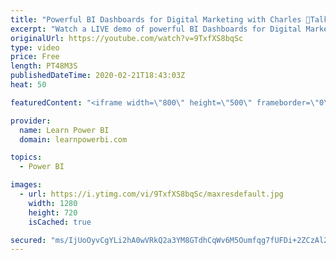 ```yaml
---
title: "Powerful BI Dashboards for Digital Marketing with Charles 🔴Talk Power BI LIVE (Subscribe & Join)"
excerpt: "Watch a LIVE demo of powerful BI Dashboards for Digital Marketing that make an impact! Presented by Charles Elwood (http://www.SolisMatica.com) who specializes in working with Digital Marketing teams and revolutionizing how they work with the magic of Power BI.   ✅ Subscribe and click the 🔔 to join"
originalUrl: https://youtube.com/watch?v=9TxfXS8bqSc
type: video
price: Free
length: PT48M3S
publishedDateTime: 2020-02-21T18:43:03Z
heat: 50

featuredContent: "<iframe width=\"800\" height=\"500\" frameborder=\"0\" src=\"https://www.youtube.com/embed/9TxfXS8bqSc\" allow=\"accelerometer; autoplay; encrypted-media; gyroscope; picture-in-picture\" allowfullscreen></iframe>"

provider:
  name: Learn Power BI
  domain: learnpowerbi.com

topics:
  - Power BI

images:
  - url: https://i.ytimg.com/vi/9TxfXS8bqSc/maxresdefault.jpg
    width: 1280
    height: 720
    isCached: true

secured: "ms/IjUoOyvCgYLi2hA0wVRkQ2a3YM8GTdhCqWv6M5Oumfqg7fUFDi+2ZCzAl2tzsE2gETc6Ow6Qh1+AZi92tCx7HkAHgCgl37wUCtuD5SFDcsmlYbLoMtZ6T/TwL2Nu5LrtLHGP7EwWjjY90C5reJBGeSIHljuWIGRxore2k2bp3qjgzk7YgUeYaCHKtneDytjW6NPAQYuZX4ignZLHRM3xPPR4fezEPaZKSQ20VpHSA3Dw76OMIC0cxr5JxoGe/sZIfwtfWjMJCemeAlugtFQThSUkiWFMYupgqUfp/jMaLXI3F4zbthzDpvqW+MaWCKEJJp8CBIZ36Foqhz6IRWORXJw4wvHLLlAcZGwF055GKDaaoLHH3WBnUyIMqz4tKrVzow0v8PtnCuzm0G0m0R4ovuLNesl2QA9rXqM0SfTs=;LJm2aqOOOy+JYdqfxmAFmw=="
---
```


